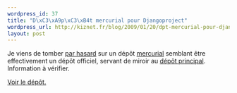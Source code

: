 ```yaml
--- 
wordpress_id: 37
title: "D\xC3\xA9p\xC3\xB4t mercurial pour Djangoproject"
wordpress_url: http://kiznet.fr/blog/2009/01/20/dpt-mercurial-pour-djangoproject/
layout: post
---
```


Je viens de tomber [par hasard](http://www.bitbucket.org/repo/all/) sur un
dépôt [mercurial](http://www.bitbucket.org/repo/all/) semblant être
effectivement un dépôt officiel, servant de miroir au [dépôt
principal](http://code.djangoproject.com/browser/django/trunk/). Information à
vérifier.

[Voir le dépôt.](http://www.bitbucket.org/mirror/django/src/)
